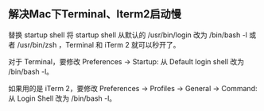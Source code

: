 ## 解决Mac下Terminal、Iterm2启动慢

替换 startup shell
将 startup shell 从默认的 /usr/bin/login 改为 /bin/bash -l 或者 /usr/bin/zsh ，Terminal 和 iTerm 2 就可以秒开了。

对于 Terminal，要修改 Preferences → Startup: 从 Default login shell 改为 /bin/bash -l。

如果用的是 iTerm 2，要修改 Preferences → Profiles → General → Command: 从 Login Shell 改为 /bin/bash -l。
